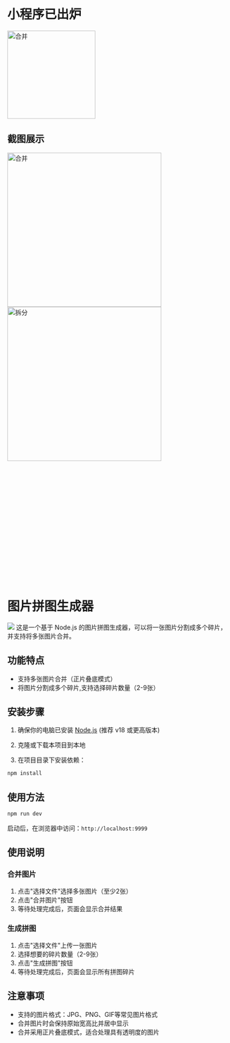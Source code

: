 # 小程序已出炉
  <img src="https://cchao123.github.io/images/cchao2025/WechatIMG3990.jpg" alt="合并" width="200">

## 截图展示
  <img src="https://cchao123.github.io/images/cchao2025/WechatIMG4000.jpg" alt="合并" width="350" style="margin-right: 10px"><img src="https://cchao123.github.io/images/cchao2025/WechatIMG3999.jpg" alt="拆分" width="350">


<br />
<br />
<br />
<br />
<br />
<br />
<br />
<br />
<br />
<br />
<br />
<br />
<br />
<br />
<br />

# 图片拼图生成器
![](https://cchao123.github.io/images/cchao2025/easy-puzzle.jpg)
这是一个基于 Node.js 的图片拼图生成器，可以将一张图片分割成多个碎片，并支持将多张图片合并。

## 功能特点
- 支持多张图片合并（正片叠底模式）
- 将图片分割成多个碎片,支持选择碎片数量（2-9张）


## 安装步骤

1. 确保你的电脑已安装 [Node.js](https://nodejs.org/) (推荐 v18 或更高版本)

2. 克隆或下载本项目到本地

3. 在项目目录下安装依赖：
```bash
npm install
```

## 使用方法

```bash
npm run dev
```

启动后，在浏览器中访问：`http://localhost:9999`

## 使用说明


### 合并图片

1. 点击"选择文件"选择多张图片（至少2张）
2. 点击"合并图片"按钮
3. 等待处理完成后，页面会显示合并结果


### 生成拼图

1. 点击"选择文件"上传一张图片
2. 选择想要的碎片数量（2-9张）
3. 点击"生成拼图"按钮
4. 等待处理完成后，页面会显示所有拼图碎片


## 注意事项

- 支持的图片格式：JPG、PNG、GIF等常见图片格式
- 合并图片时会保持原始宽高比并居中显示
- 合并采用正片叠底模式，适合处理具有透明度的图片


<!-- ## 支持本项目
如果你觉得这个项目对你有帮助，可以通过以下方式支持作者： -->
<!-- 
### 一次性捐赠
- 支付宝/微信扫码打赏：  
  <img src="https://cchao123.github.io/images/12300107/WechatIMG3953.jpg" alt="扫码打赏" width="200">
  <img src="https://cchao123.github.io/images/12300107/WechatIMG3954.jpg" alt="扫码打赏" width="200"> -->
